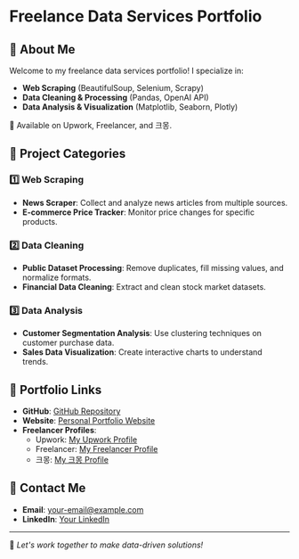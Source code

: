 # Freelance Data Services Portfolio

## 🚀 About Me
Welcome to my freelance data services portfolio! I specialize in:
- **Web Scraping** (BeautifulSoup, Selenium, Scrapy)
- **Data Cleaning & Processing** (Pandas, OpenAI API)
- **Data Analysis & Visualization** (Matplotlib, Seaborn, Plotly)

📍 Available on Upwork, Freelancer, and 크몽.

## 📂 Project Categories
### 1️⃣ Web Scraping
- **News Scraper**: Collect and analyze news articles from multiple sources.
- **E-commerce Price Tracker**: Monitor price changes for specific products.

### 2️⃣ Data Cleaning
- **Public Dataset Processing**: Remove duplicates, fill missing values, and normalize formats.
- **Financial Data Cleaning**: Extract and clean stock market datasets.

### 3️⃣ Data Analysis
- **Customer Segmentation Analysis**: Use clustering techniques on customer purchase data.
- **Sales Data Visualization**: Create interactive charts to understand trends.

## 🔗 Portfolio Links
- **GitHub**: [GitHub Repository](#)
- **Website**: [Personal Portfolio Website](#)
- **Freelancer Profiles**:
  - Upwork: [My Upwork Profile](#)
  - Freelancer: [My Freelancer Profile](#)
  - 크몽: [My 크몽 Profile](#)

## 📩 Contact Me
- **Email**: your-email@example.com
- **LinkedIn**: [Your LinkedIn](#)

---
🚀 *Let's work together to make data-driven solutions!*
